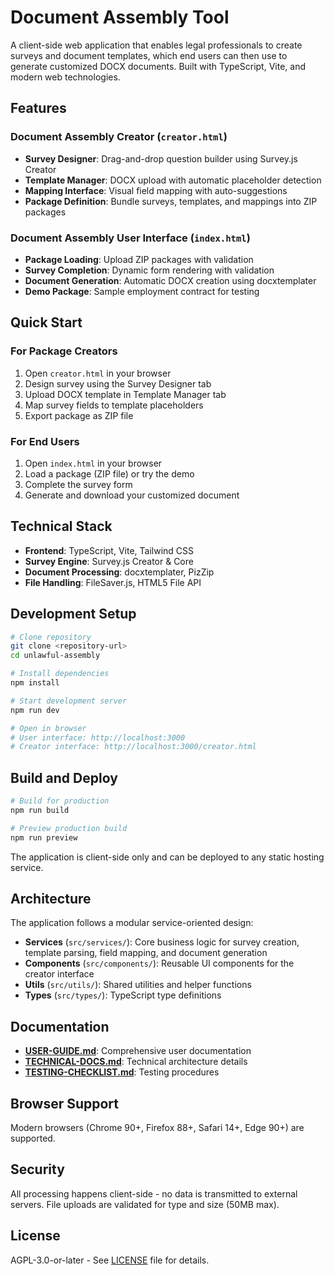 # Document Assembly Tool

A client-side web application that enables legal professionals to create surveys and document templates, which end users can then use to generate customized DOCX documents. Built with TypeScript, Vite, and modern web technologies.

## Features

### Document Assembly Creator (`creator.html`)
- **Survey Designer**: Drag-and-drop question builder using Survey.js Creator
- **Template Manager**: DOCX upload with automatic placeholder detection
- **Mapping Interface**: Visual field mapping with auto-suggestions
- **Package Definition**: Bundle surveys, templates, and mappings into ZIP packages

### Document Assembly User Interface (`index.html`)
- **Package Loading**: Upload ZIP packages with validation
- **Survey Completion**: Dynamic form rendering with validation
- **Document Generation**: Automatic DOCX creation using docxtemplater
- **Demo Package**: Sample employment contract for testing

## Quick Start

### For Package Creators
1. Open `creator.html` in your browser
2. Design survey using the Survey Designer tab
3. Upload DOCX template in Template Manager tab
4. Map survey fields to template placeholders
5. Export package as ZIP file

### For End Users
1. Open `index.html` in your browser
2. Load a package (ZIP file) or try the demo
3. Complete the survey form
4. Generate and download your customized document

## Technical Stack

- **Frontend**: TypeScript, Vite, Tailwind CSS
- **Survey Engine**: Survey.js Creator & Core
- **Document Processing**: docxtemplater, PizZip
- **File Handling**: FileSaver.js, HTML5 File API

## Development Setup

```bash
# Clone repository
git clone <repository-url>
cd unlawful-assembly

# Install dependencies
npm install

# Start development server
npm run dev

# Open in browser
# User interface: http://localhost:3000
# Creator interface: http://localhost:3000/creator.html
```

## Build and Deploy

```bash
# Build for production
npm run build

# Preview production build
npm run preview
```

The application is client-side only and can be deployed to any static hosting service.

## Architecture

The application follows a modular service-oriented design:

- **Services** (`src/services/`): Core business logic for survey creation, template parsing, field mapping, and document generation
- **Components** (`src/components/`): Reusable UI components for the creator interface  
- **Utils** (`src/utils/`): Shared utilities and helper functions
- **Types** (`src/types/`): TypeScript type definitions

## Documentation

- **[USER-GUIDE.md](USER-GUIDE.md)**: Comprehensive user documentation
- **[TECHNICAL-DOCS.md](TECHNICAL-DOCS.md)**: Technical architecture details
- **[TESTING-CHECKLIST.md](TESTING-CHECKLIST.md)**: Testing procedures

## Browser Support

Modern browsers (Chrome 90+, Firefox 88+, Safari 14+, Edge 90+) are supported.

## Security

All processing happens client-side - no data is transmitted to external servers. File uploads are validated for type and size (50MB max).

## License

AGPL-3.0-or-later - See [LICENSE](LICENSE) file for details.
